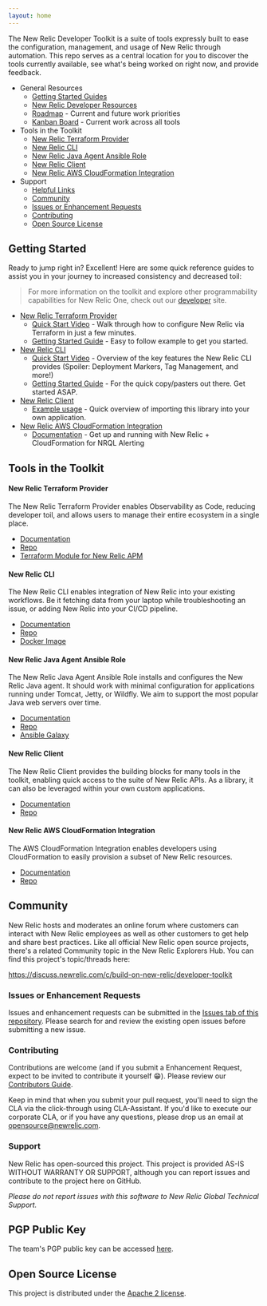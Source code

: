 ```yaml
---
layout: home
---
```


The New Relic Developer Toolkit is a suite of tools expressly built to ease the configuration, management, and usage of New Relic through automation.  This repo serves as a central location for you to discover the tools currently available, see what's being worked on right now, and provide feedback.

* General Resources
  * [Getting Started Guides](#getting-started)
  * [New Relic Developer Resources](https://developer.newrelic.com)
  * [Roadmap](roadmap/) - Current and future work priorities
  * [Kanban Board](https://github.com/orgs/newrelic/projects/6) - Current work across all tools
* Tools in the Toolkit
  * [New Relic Terraform Provider](#new-relic-terraform-provider)
  * [New Relic CLI](#new-relic-cli)
  * [New Relic Java Agent Ansible Role](#new-relic-java-agent-ansible-role)
  * [New Relic Client](#new-relic-client)
  * [New Relic AWS CloudFormation Integration](#new-relic-aws-cloudformation-integration)
* Support
  * [Helpful Links](#helpful-links)
  * [Community](#community)
  * [Issues or Enhancement Requests](#issues-or-enhancement-requests)
  * [Contributing](#contributing)
  * [Open Source License](#open-source-license)

## Getting Started

Ready to jump right in? Excellent! Here are some quick reference guides to
assist you in your journey to increased consistency and decreased toil:

> For more information on the toolkit and explore other programmability capabilities for New Relic One, check out our [developer](https://developer.newrelic.com/use-cases/workflow-automation) site.

* [New Relic Terraform Provider](#new-relic-terraform-provider)
  * [Quick Start Video](https://www.youtube.com/watch?v=UwJ-7BLylJo) - Walk through how to configure New Relic via Terraform in just a few minutes.
  * [Getting Started Guide](https://www.terraform.io/docs/providers/newrelic/guides/getting_started.html) - Easy to follow example to get you started.
* [New Relic CLI](#new-relic-cli)
  * [Quick Start Video]() - Overview of the key features the New Relic CLI provides (Spoiler: Deployment Markers, Tag Management, and more!)
  * [Getting Started Guide](https://github.com/newrelic/newrelic-cli/blob/master/docs/GETTING_STARTED.md) - For the quick copy/pasters out there. Get started ASAP.
* [New Relic Client](#new-relic-client)
  * [Example usage](https://github.com/newrelic/newrelic-client-go#example) - Quick overview of importing this library into your own application.
* [New Relic AWS CloudFormation Integration](#new-relic-aws-cloudformation-integration)
  * [Documentation](https://docs.newrelic.com/docs/integrations/amazon-integrations/aws-integrations-list/aws-cloudformation-integration) - Get up and running with New Relic + CloudFormation for NRQL Alerting


## Tools in the Toolkit

#### New Relic Terraform Provider

The New Relic Terraform Provider enables Observability as Code, reducing developer toil, and allows users to manage their entire ecosystem in a single place.

* [Documentation](https://www.terraform.io/docs/providers/newrelic/index.html)
* [Repo](https://github.com/terraform-providers/terraform-provider-newrelic/)
* [Terraform Module for New Relic APM](https://registry.terraform.io/modules/newrelic/apm/newrelic/)

#### New Relic CLI

The New Relic CLI enables integration of New Relic into your existing workflows. Be it fetching data from your laptop while troubleshooting an issue, or adding New Relic into your CI/CD pipeline.

* [Documentation](https://github.com/newrelic/newrelic-cli)
* [Repo](https://github.com/newrelic/newrelic-cli)
* [Docker Image](https://hub.docker.com/r/newrelic/cli)


#### New Relic Java Agent Ansible Role

The New Relic Java Agent Ansible Role installs and configures the New Relic Java agent. It should work with minimal configuration for applications running under Tomcat, Jetty, or Wildfly. We aim to support the most popular Java web servers over time.

* [Documentation](https://github.com/newrelic/newrelic-java-agent-ansible-role#ansible-role-new-relic-java-agent)
* [Repo](https://github.com/newrelic/newrelic-java-agent-ansible-role)
* [Ansible Galaxy](https://galaxy.ansible.com/newrelic/newrelic_java_agent)


#### New Relic Client

The New Relic Client provides the building blocks for many tools in the toolkit, enabling quick access to the suite of New Relic APIs.  As a library, it can also be leveraged within your own custom applications.

* [Documentation](https://pkg.go.dev/github.com/newrelic/newrelic-client-go)
* [Repo](https://github.com/newrelic/newrelic-client-go)


#### New Relic AWS CloudFormation Integration

The AWS CloudFormation Integration enables developers using CloudFormation to easily provision a subset of New Relic resources.

* [Documentation](https://docs.newrelic.com/docs/integrations/amazon-integrations/aws-integrations-list/aws-cloudformation-integration)
* [Repo](https://github.com/newrelic/cloudformation-partner-integration)


## Community

New Relic hosts and moderates an online forum where customers can interact with New Relic employees as well as other customers to get help and share best practices. Like all official New Relic open source projects, there's a related Community topic in the New Relic Explorers Hub. You can find this project's topic/threads here:

https://discuss.newrelic.com/c/build-on-new-relic/developer-toolkit


### Issues or Enhancement Requests

Issues and enhancement requests can be submitted in the [Issues tab of this repository](https://github.com/newrelic/developer-toolkit/issues). Please search for and review the existing open issues before submitting a new issue.


### Contributing

Contributions are welcome (and if you submit a Enhancement Request, expect to be invited to contribute it yourself :grin:). Please review our [Contributors Guide](CONTRIBUTING.md).

Keep in mind that when you submit your pull request, you'll need to sign the CLA via the click-through using CLA-Assistant. If you'd like to execute our corporate CLA, or if you have any questions, please drop us an email at opensource@newrelic.com.


### Support

New Relic has open-sourced this project. This project is provided AS-IS WITHOUT WARRANTY OR SUPPORT, although you can report issues and contribute to the project here on GitHub.

_Please do not report issues with this software to New Relic Global Technical Support._

## PGP Public Key
The team's PGP public key can be accessed [here](https://newrelic.github.io/developer-toolkit/developer-toolkit.asc).

## Open Source License

This project is distributed under the [Apache 2 license](LICENSE).

